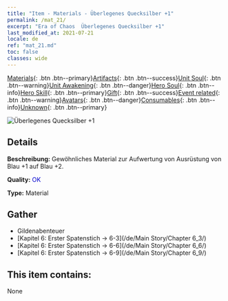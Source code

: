 ```yaml
---
title: "Item - Materials - Überlegenes Quecksilber +1"
permalink: /mat_21/
excerpt: "Era of Chaos  Überlegenes Quecksilber +1"
last_modified_at: 2021-07-21
locale: de
ref: "mat_21.md"
toc: false
classes: wide
---
```

 [Materials](/ItemsDE/){: .btn .btn--primary}[Artifacts](/ItemsDE/Artifacts/){: .btn .btn--success}[Unit Soul](/ItemsDE/UnitSoul/){: .btn .btn--warning}[Unit Awakening](/ItemsDE/UnitAwakening/){: .btn .btn--danger}[Hero Soul](/ItemsDE/HeroSoul/){: .btn .btn--info}[Hero Skill](/ItemsDE/HeroSkill/){: .btn .btn--primary}[Gift](/ItemsDE/Gift/){: .btn .btn--success}[Event related](/ItemsDE/Events/){: .btn .btn--warning}[Avatars](/ItemsDE/Avatars/){: .btn .btn--danger}[Consumables](/ItemsDE/Consumables/){: .btn .btn--info}[Unknown](/ItemsDE/Unknown/){: .btn .btn--primary}

 ![Überlegenes Quecksilber +1](/images/t/i_cailiao_shuiyin1.png)

## Details
 **Beschreibung:** Gewöhnliches Material zur Aufwertung von Ausrüstung von Blau +1 auf Blau +2.

 **Quality:** <span style="color: #0000CD">OK</span>

 **Type:** Material

## Gather

*    Gildenabenteuer 
*    [Kapitel 6: Erster Spatenstich -> 6-3](/de/Main Story/Chapter 6_3/) 
*    [Kapitel 6: Erster Spatenstich -> 6-6](/de/Main Story/Chapter 6_6/) 
*    [Kapitel 6: Erster Spatenstich -> 6-9](/de/Main Story/Chapter 6_9/) 

## This item contains:

  None

